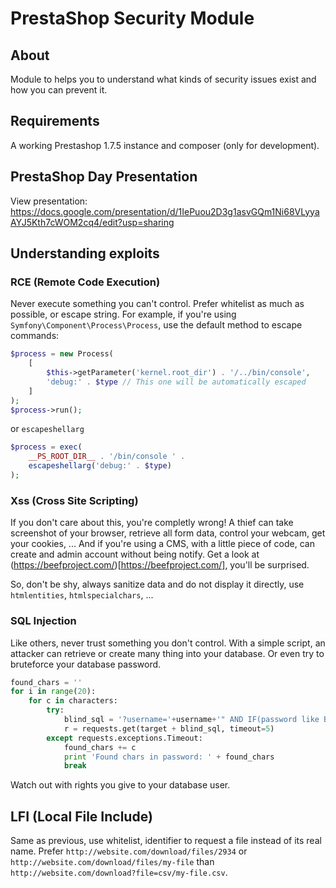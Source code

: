 # PrestaShop Security Module 

## About

Module to helps you to understand what kinds of security issues exist and how you can prevent it.

## Requirements

A working Prestashop 1.7.5 instance and composer (only for development).

## PrestaShop Day Presentation

View presentation: https://docs.google.com/presentation/d/1IePuou2D3g1asvGQm1Ni68VLyyaAYJ5Kth7cWOM2cq4/edit?usp=sharing

## Understanding exploits

### RCE (Remote Code Execution)

Never execute something you can't control. Prefer whitelist as much as possible, or escape string.
For example, if you're using `Symfony\Component\Process\Process`, use the default method to escape commands:

```php
$process = new Process(
    [
        $this->getParameter('kernel.root_dir') . '/../bin/console',
        'debug:' . $type // This one will be automatically escaped
    ]
);
$process->run();
```

or `escapeshellarg`

```php
$process = exec(
    __PS_ROOT_DIR__ . '/bin/console ' . 
    escapeshellarg('debug:' . $type)
);
```

### Xss (Cross Site Scripting)

If you don't care about this, you're completly wrong!
A thief can take screenshot of your browser, retrieve all form data, control your webcam, get your cookies, ... 
And if you're using a CMS, with a little piece of code, can create and admin account without being notify.
Get a look at (https://beefproject.com/)[https://beefproject.com/], you'll be surprised.

So, don't be shy, always sanitize data and do not display it directly, use `htmlentities`, `htmlspecialchars`, ...

### SQL Injection

Like others, never trust something you don't control.
With a simple script, an attacker can retrieve or create many thing into your database.
Or even try to bruteforce your database password.

```python
found_chars = ''
for i in range(20):
    for c in characters:
        try:
            blind_sql = '?username='+username+'" AND IF(password like BINARY "' + found_chars + c + '%",sleep('+sleepTime+'),null)"'
            r = requests.get(target + blind_sql, timeout=5)
        except requests.exceptions.Timeout:
            found_chars += c
            print 'Found chars in password: ' + found_chars
            break
```

Watch out with rights you give to your database user.

## LFI (Local File Include)

Same as previous, use whitelist, identifier to request a file instead of its real name.
Prefer `http://website.com/download/files/2934` or `http://website.com/download/files/my-file` than `http://website.com/download?file=csv/my-file.csv`.


